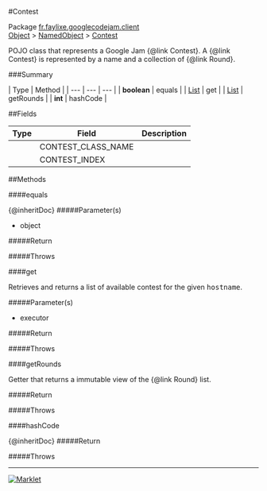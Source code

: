 #Contest

Package [fr.faylixe.googlecodejam.client](README.md)<br>
[Object](../../../java/langObject.md) > [NamedObject](/commonNamedObject.md) > [Contest](Contest.md)

<p>POJO class that represents a Google Jam {@link Contest}.
 A {@link Contest} is represented by a name and a
 collection of {@link Round}.</p>

###Summary


| Type | Method |
| --- | --- | --- |
| **boolean** | equals |
| [List](../../../java/utilList.md) | get |
| [List](../../../java/utilList.md) | getRounds |
| **int** | hashCode |

##Fields


| Type | Field | Description |
| --- | --- | --- |
|  | CONTEST_CLASS_NAME |
|  | CONTEST_INDEX |

##Methods

####equals


{@inheritDoc}
#####Parameter(s)


* object

#####Return


#####Throws


####get


<p>Retrieves and returns a list of available
 contest for the given <tt>hostname</tt>.</p>
#####Parameter(s)


* executor

#####Return


#####Throws


####getRounds


<p>Getter that returns a immutable view
 of the {@link Round} list.</p>
#####Return


#####Throws


####hashCode


{@inheritDoc}
#####Return


#####Throws


---
[![Marklet](https://img.shields.io/badge/Generated%20by-Marklet-green.svg)](https://github.com/Faylixe/marklet)